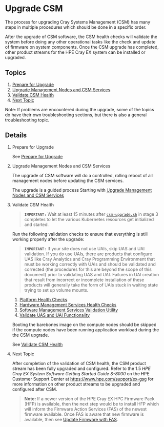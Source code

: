 # Upgrade CSM

The process for upgrading Cray Systems Management (CSM) has many steps in multiple procedures which should be done in a specific order.

After the upgrade of CSM software, the CSM health checks will validate the system before doing any other operational
tasks like the check and update of firmware on system components. Once the CSM upgrade has completed, other
product streams for the HPE Cray EX system can be installed or upgraded.

## Topics

1. [Prepare for Upgrade](#prepare_for_upgrade)
1. [Upgrade Management Nodes and CSM Services](#upgrade_management_nodes_csm_services)
1. [Validate CSM Health](#validate_csm_health)
1. [Next Topic](#next_topic)

Note: If problems are encountered during the upgrade, some of the topics do have their own troubleshooting
sections, but there is also a general troubleshooting topic.

## Details

<a name="prepare_for_upgrade"></a>

1. Prepare for Upgrade

    See [Prepare for Upgrade](prepare_for_upgrade.md)

   <a name="upgrade_management_nodes_csm_services"></a>

1. Upgrade Management Nodes and CSM Services

    The upgrade of CSM software will do a controlled, rolling reboot of all management nodes before updating the CSM services.

    The upgrade is a guided process Starting with [Upgrade Management Nodes and CSM Services](1.2/README.md)

    <a name="validate_csm_health"></a>

1. Validate CSM Health

     > **`IMPORTANT:`** Wait at least 15 minutes after
     > [`csm-upgrade.sh`](1.2/Stage_3.md) in stage 3 completes to let the various Kubernetes
     > resources get initialized and started.

     Run the following validation checks to ensure that everything is still working
     properly after the upgrade:

     > **`IMPORTANT:`** If your site does not use UAIs, skip UAS and UAI validation. If you do use
     > UAIs, there are products that configure UAS like Cray Analytics and Cray Programming Environment that
     > must be working correctly with UAIs and should be validated and corrected (the procedures for this are
     > beyond the scope of this document) prior to validating UAS and UAI. Failures in UAI creation that result
     > from incorrect or incomplete installation of these products will generally take the form of UAIs stuck in
     > waiting state trying to set up volume mounts.

     1. [Platform Health Checks](../operations/validate_csm_health.md#platform-health-checks)
     2. [Hardware Management Services Health Checks](../operations/validate_csm_health.md#hms-health-checks)
     3. [Software Management Services Validation Utility](../operations/validate_csm_health.md#sms-health-checks)
     4. [Validate UAS and UAI Functionality](../operations/validate_csm_health.md#uas-uai-validate)

     Booting the barebones image on the compute nodes should be skipped if the compute nodes have been running
     application workload during the the CSM upgrade.

     See [Validate CSM Health](../operations/validate_csm_health.md)

    <a name="next_topic"></a>

1. Next Topic

    After completion of the validation of CSM health, the CSM product stream has been fully upgraded and
    configured. Refer to the 1.5 _HPE Cray EX System Software Getting Started Guide S-8000_
    on the HPE Customer Support Center at https://www.hpe.com/support/ex-gsg
    for more information on other product streams to be upgraded and configured after CSM.

    > **Note:** If a newer version of the HPE Cray EX HPC Firmware Pack (HFP) is available, then the next step
    would be to install HFP which will inform the Firmware Action Services (FAS) of the newest firmware
    available. Once FAS is aware that new firmware is available, then see
    [Update Firmware with FAS](../operations/firmware/Update_Firmware_with_FAS.md).
